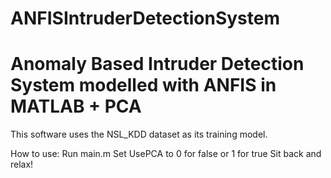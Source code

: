 # ANFISIntruderDetectionSystem
# Anomaly Based Intruder Detection System modelled with ANFIS in MATLAB + PCA
This software uses the NSL_KDD dataset as its training model.

How to use:
Run main.m
Set UsePCA to 0 for false or 1 for true
Sit back and relax!
